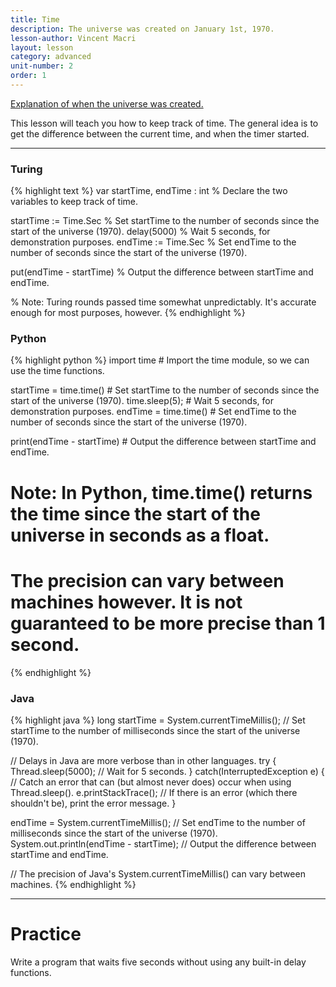 ```yaml
---
title: Time
description: The universe was created on January 1st, 1970.
lesson-author: Vincent Macri
layout: lesson
category: advanced
unit-number: 2
order: 1
---
```


[Explanation of when the universe was created.](https://en.wikipedia.org/wiki/Unix_time)

This lesson will teach you how to keep track of time. The general idea is to get the difference between the current time, and when the timer started.

---

### Turing
{% highlight text %}
var startTime, endTime : int % Declare the two variables to keep track of time.

startTime := Time.Sec % Set startTime to the number of seconds since the start of the universe (1970).
delay(5000) % Wait 5 seconds, for demonstration purposes.
endTime := Time.Sec % Set endTime to the number of seconds since the start of the universe (1970).

put(endTime - startTime) % Output the difference between startTime and endTime.


% Note: Turing rounds passed time somewhat unpredictably. It's accurate enough for most purposes, however.
{% endhighlight %}

### Python
{% highlight python %}
import time # Import the time module, so we can use the time functions.

startTime = time.time() # Set startTime to the number of seconds since the start of the universe (1970).
time.sleep(5); # Wait 5 seconds, for demonstration purposes.
endTime = time.time() # Set endTime to the number of seconds since the start of the universe (1970).

print(endTime - startTime) # Output the difference between startTime and endTime.

# Note: In Python, time.time() returns the time since the start of the universe in seconds as a float.
# The precision can vary between machines however. It is not guaranteed to be more precise than 1 second.
{% endhighlight %}

### Java
{% highlight java %}
long startTime = System.currentTimeMillis(); // Set startTime to the number of milliseconds since the start of the universe (1970).

// Delays in Java are more verbose than in other languages.
try {
	Thread.sleep(5000); // Wait for 5 seconds.
} catch(InterruptedException e) { // Catch an error that can (but almost never does) occur when using Thread.sleep().
	e.printStackTrace(); // If there is an error (which there shouldn't be), print the error message.
}

endTime = System.currentTimeMillis(); // Set endTime to the number of milliseconds since the start of the universe (1970).
System.out.println(endTime - startTime); // Output the difference between startTime and endTime.

// The precision of Java's System.currentTimeMillis() can vary between machines.
{% endhighlight %}

---

# Practice
Write a program that waits five seconds without using any built-in delay functions.
